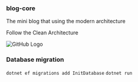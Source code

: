 ### blog-core
The mini blog that using the modern architecture

Follow the Clean Architecture

![GitHub Logo](https://8thlight.com/blog/assets/posts/2012-08-13-the-clean-architecture/CleanArchitecture-8b00a9d7e2543fa9ca76b81b05066629.jpg)


### Database migration

`dotnet ef migrations add InitDatabase`
`dotnet run`
